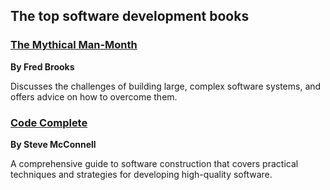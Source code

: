 ## The top software development books

### [The Mythical Man-Month](/alexano/software-development/the-mythical-man-month.html) 
**By Fred Brooks**

Discusses the challenges of building large, complex software systems, and offers advice on how to overcome them.

### [Code Complete](/alexano/software-development/the-mythical-man-month.html) 
**By Steve McConnell**

A comprehensive guide to software construction that covers practical techniques and strategies for developing high-quality software.